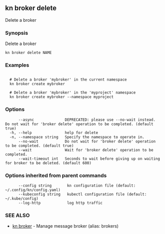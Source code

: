 ## kn broker delete

Delete a broker

### Synopsis

Delete a broker

```
kn broker delete NAME
```

### Examples

```

  # Delete a broker 'mybroker' in the current namespace
  kn broker create mybroker

  # Delete a broker 'mybroker' in the 'myproject' namespace
  kn broker create mybroker --namespace myproject
```

### Options

```
      --async              DEPRECATED: please use --no-wait instead. Do not wait for 'broker delete' operation to be completed. (default true)
  -h, --help               help for delete
  -n, --namespace string   Specify the namespace to operate in.
      --no-wait            Do not wait for 'broker delete' operation to be completed. (default true)
      --wait               Wait for 'broker delete' operation to be completed.
      --wait-timeout int   Seconds to wait before giving up on waiting for broker to be deleted. (default 600)
```

### Options inherited from parent commands

```
      --config string       kn configuration file (default: ~/.config/kn/config.yaml)
      --kubeconfig string   kubectl configuration file (default: ~/.kube/config)
      --log-http            log http traffic
```

### SEE ALSO

* [kn broker](kn_broker.md)	 - Manage message broker (alias: brokers)

